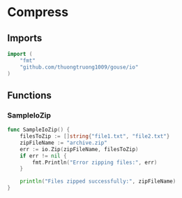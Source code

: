 # Compress

## Imports

```go
import (
	"fmt"
	"github.com/thuongtruong1009/gouse/io"
)
```
## Functions


### SampleIoZip

```go
func SampleIoZip() {
	filesToZip := []string{"file1.txt", "file2.txt"}
	zipFileName := "archive.zip"
	err := io.Zip(zipFileName, filesToZip)
	if err != nil {
		fmt.Println("Error zipping files:", err)
	}

	println("Files zipped successfully:", zipFileName)
}
```
